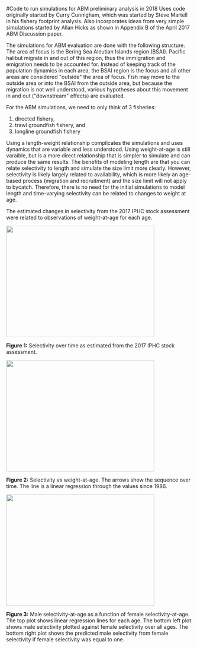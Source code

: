 #Code to run simulations for ABM preliminary analysis in 2018
Uses code originally started by Curry Cunnigham, which was started by Steve Martell in his fishery footprint analysis. Also incorporates ideas from very simple simulations started by Allan Hicks as shown in Appendix B of the April 2017 ABM Discussion paper.

The simulations for ABM evaluation are done with the following structure. The area of focus is the Bering Sea Aleutian Islands region (BSAI). Pacific halibut migrate in and out of this region, thus the immigration and emigration needs to be accounted for. Instead of keeping track of the population dynamics in each area, the BSAI region is the focus and all other areas are considered "outside" the area of focus. Fish may move to the outside area or into the BSAI from the outside area, but because the migration is not well understood, various hypotheses about this movement in and out ("downstream" effects) are evaluated.

For the ABM simulations, we need to only think of 3 fisheries:
1. directed fishery,  
2. trawl groundfish fishery, and 
3. longline groundfish fishery


Using a length-weight relationship complicates the simulations and uses dynamics that are variable and less understood. Using weight-at-age is still varaible, but is a more direct relationship that is simpler to simulate and can produce the same results. The benefits of modeling length are that you can relate selectivity to length and simulate the size limit more clearly. However, selectivity is likely largely related to availability, which is more likely an age-based process (migration and recruitment) and the size limit will not apply to bycatch. Therefore, there is no need for the initial simulations to model length and time-varying selectivity can be related to changes to weight at age.

The estimated changes in selectivity from the 2017 IPHC stock assessment were related to observations of weight-at-age for each age.

<img src="Hicks/Figures/SelexAssess.png" width="400" height="300">

**Figure 1:** Selectivity over time as estimated from the 2017 IPHC stock assessment.

<img src="Hicks/Figures/SelexVsWtAtAge.png" width="400" height="300">

**Figure 2:**  Selectivity vs weight-at-age. The arrows show the sequence over time. The line is a linear regression through the values since 1986.

<img src="Hicks/Figures/FemaleMaleSelex.png" width="400" height="300">

**Figure 3:** Male selectivity-at-age as a function of female selectivity-at-age. The top plot shows linear regression lines for each age. The bottom left plot shows male selectivity plotted against female selectivity over all ages. The bottom right plot shows the predicted male selectivity from female selectivity if female selectivity was equal to one.




